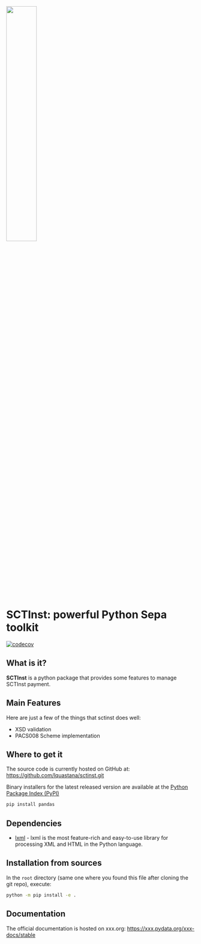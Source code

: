<div align="left">
  <img style="width: 40%" src="https://www.europeanpaymentscouncil.eu/sites/default/files/inline-images/EPC_Infographics_092019.jpg">
</div>

# SCTInst: powerful Python Sepa toolkit
[![codecov](https://codecov.io/gh/lquastana/sctinst/branch/main/graph/badge.svg?token=15NMHC642N)](https://codecov.io/gh/lquastana/sctinst)

## What is it?

**SCTInst** is a python package that provides some features to manage SCTInst payment.

## Main Features

Here are just a few of the things that sctinst does well:
- XSD validation
- PACS008 Scheme implementation

## Where to get it

The source code is currently hosted on GitHub at:
https://github.com/lquastana/sctinst.git

Binary installers for the latest released version are available at the [Python
Package Index (PyPI)](https://pypi.org/project/sctinst)

```sh
pip install pandas
```

## Dependencies

- [lxml](https://lxml.de/) - lxml is the most feature-rich and easy-to-use library for processing XML and HTML in the Python language.

## Installation from sources

In the `root` directory (same one where you found this file after
cloning the git repo), execute:

```sh
python -m pip install -e .
```

## Documentation

The official documentation is hosted on xxx.org: https://xxx.pydata.org/xxx-docs/stable


<!-- 
pytest --cov=sctinst
pdoc --html --output-dir ./doc ./sctinst/

-->
